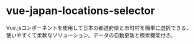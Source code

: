 # vue-japan-locations-selector
Vue.jsコンポーネントを使用して日本の都道府県と市町村を簡単に選択できる、使いやすくて柔軟なソリューション。データの自動更新と検索機能付き。
